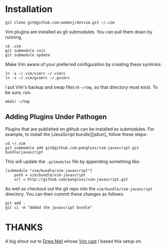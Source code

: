# Installation #

    git clone git@github.com:aedenj/dotvim.git ~/.vim

Vim plugins are installed as git submodules. You can pull them down by
running,

    cd .vim
    git submodule init
    git submodule update

Make Vim aware of your preferred configuration by creating these symlinks:

    ln -s ~/.vim/vimrc ~/.vimrc
    ln -s ~/.vim/gvimrc ~/.gvimrc

I put Vim's backup and swap files in `~/tmp`, so that directory must exist. To
be sure, run:

    mkdir ~/tmp

## Adding Plugins Under Pathogen ##

Plugins that are published on github can be installed as submodules. For
example, to install the [JavaScript bundle][jsbun], follow these steps:

    cd ~/.vim
    git submodule add git@github.com:pangloss/vim-javascript.git bundle/javascript

This will update the `.gitmodules` file by appending something like:

    [submodule "vim/bundle/vim-javascript"]
        path = vim/bundle/vim-javascript
        url = http://github.com/pangloss/vim-javascript.git

As well as checkout out the git repo into the
`vim/bundle/vim-javascript` directory. You can then commit these changes
as follows:

    git add .
    git ci -m "Added the javascript bundle"


# THANKS #
A big shout out to [Drew Neil](https://github.com/nelstrom) whose [Vim cast](http://vimcasts.org/episodes/synchronizing-plugins-with-git-submodules-and-pathogen/) I based this setup on.
